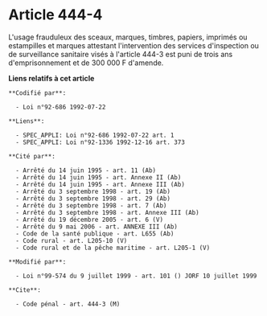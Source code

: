 # Article 444-4

L'usage frauduleux des sceaux, marques, timbres, papiers, imprimés ou estampilles et marques attestant l'intervention des
services d'inspection ou de surveillance sanitaire visés à l'article 444-3 est puni de trois ans d'emprisonnement et de 300
000 F d'amende.

**Liens relatifs à cet article**

	**Codifié par**:

	  - Loi n°92-686 1992-07-22

	**Liens**:

	  - SPEC_APPLI: Loi n°92-686 1992-07-22 art. 1
	  - SPEC_APPLI: Loi n°92-1336 1992-12-16 art. 373

	**Cité par**:

	  - Arrêté du 14 juin 1995 - art. 11 (Ab)
	  - Arrêté du 14 juin 1995 - art. Annexe II (Ab)
	  - Arrêté du 14 juin 1995 - art. Annexe III (Ab)
	  - Arrêté du 3 septembre 1998 - art. 19 (Ab)
	  - Arrêté du 3 septembre 1998 - art. 29 (Ab)
	  - Arrêté du 3 septembre 1998 - art. 7 (Ab)
	  - Arrêté du 3 septembre 1998 - art. Annexe III (Ab)
	  - Arrêté du 19 décembre 2005 - art. 6 (V)
	  - Arrêté du 9 mai 2006 - art. ANNEXE III (Ab)
	  - Code de la santé publique - art. L655 (Ab)
	  - Code rural - art. L205-10 (V)
	  - Code rural et de la pêche maritime - art. L205-1 (V)

	**Modifié par**:

	  - Loi n°99-574 du 9 juillet 1999 - art. 101 () JORF 10 juillet 1999

	**Cite**:

	  - Code pénal - art. 444-3 (M)
